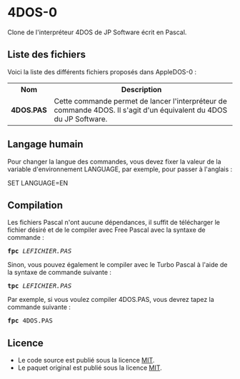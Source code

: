 # 4DOS-0
Clone de l'interpréteur 4DOS de JP Software écrit en Pascal.

<h2>Liste des fichiers</h2>

Voici la liste des différents fichiers proposés dans AppleDOS-0 :

<table>
		<tr>
			<th>Nom</th>
			<th>Description</th>	
		</tr>
		<tr>
			<td><b>4DOS.PAS</b></td>
			<td>Cette commande permet de lancer l'interpréteur de commande 4DOS. Il s'agit d'un équivalent du 4DOS du JP Software.</td>
		</tr>
</table>

<h2>Langage humain</h3>

Pour changer la langue des commandes, vous devez fixer la valeur de la variable d'environnement LANGUAGE, par exemple, pour passer à l'anglais :

SET LANGUAGE=EN


<h2>Compilation</h2>
	
Les fichiers Pascal n'ont aucune dépendances, il suffit de télécharger le fichier désiré et de le compiler avec Free Pascal avec la syntaxe de commande  :

<pre><b>fpc</b> <i>LEFICHIER.PAS</i></pre>
	
Sinon, vous pouvez également le compiler avec le Turbo Pascal à l'aide de la syntaxe de commande suivante :	

<pre><b>tpc</b> <i>LEFICHIER.PAS</i></pre>
	
Par exemple, si vous voulez compiler 4DOS.PAS, vous devrez tapez la commande suivante :

<pre><b>fpc</b> 4DOS.PAS</pre>

<h2>Licence</h2>
<ul>
 <li>Le code source est publié sous la licence <a href="https://github.com/gladir/4DOS-0/blob/main/LICENSE">MIT</a>.</li>
 <li>Le paquet original est publié sous la licence <a href="https://github.com/gladir/4DOS-0/blob/main/LICENSE">MIT</a>.</li>
</ul>
